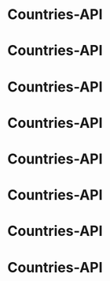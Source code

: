 # Countries-API
# Countries-API
# Countries-API
# Countries-API
# Countries-API
# Countries-API
# Countries-API
# Countries-API
